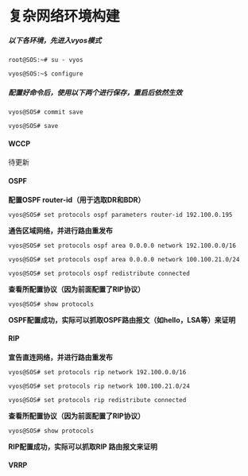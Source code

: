 # 复杂网络环境构建

##### **以下各环境，先进入vyos模式**

```
root@SOS:~# su - vyos

vyos@SOS:~$ configure
```

##### 配置好命令后，使用以下两个进行保存，重启后依然生效

```
vyos@SOS# commit save

vyos@SOS# save
```

#### WCCP

待更新

#### OSPF

**配置OSPF router-id（用于选取DR和BDR）**

`vyos@SOS# set protocols ospf parameters router-id 192.100.0.195`

**通告区域网络，并进行路由重发布**

```
vyos@SOS# set protocols ospf area 0.0.0.0 network 192.100.0.0/16

vyos@SOS# set protocols ospf area 0.0.0.0 network 100.100.21.0/24

vyos@SOS# set protocols ospf redistribute connected
```

**查看所配置协议（因为前面配置了RIP协议）**

`vyos@SOS# show protocols`

**OSPF配置成功，实际可以抓取OSPF路由报文（如hello，LSA等）来证明**

#### RIP

**宣告直连网络，并进行路由重发布**

```
vyos@SOS# set protocols rip network 192.100.0.0/16

vyos@SOS# set protocols rip network 100.100.21.0/24

vyos@SOS# set protocols rip redistribute connected
```

**查看所配置协议（因为前面配置了RIP协议）**

`vyos@SOS# show protocols`

**RIP配置成功，实际可以抓取RIP 路由报文来证明**

#### VRRP



